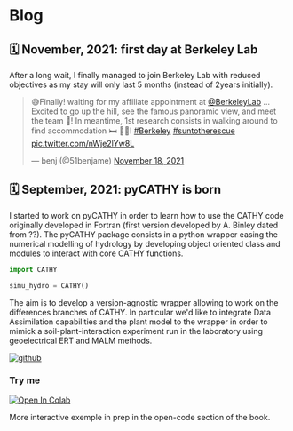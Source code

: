 # Blog

## 🗓️ November, 2021: first day at Berkeley Lab

After a long wait, I finally managed to join Berkeley Lab with reduced objectives as my stay will only last 5 months (instead of 2years initially). 

<blockquote class="twitter-tweet"><p lang="en" dir="ltr">😅Finally! waiting for my affiliate appointment at <a href="https://twitter.com/BerkeleyLab?ref_src=twsrc%5Etfw">@BerkeleyLab</a> ... Excited to go up the hill, see the famous panoramic view, and meet the team 💯! In meantime, 1st research consists in walking around to find accommodation 🛏️ 🏡🧐! <a href="https://twitter.com/hashtag/Berkeley?src=hash&amp;ref_src=twsrc%5Etfw">#Berkeley</a> <a href="https://twitter.com/hashtag/suntotherescue?src=hash&amp;ref_src=twsrc%5Etfw">#suntotherescue</a> <a href="https://t.co/nWje2lYw8L">pic.twitter.com/nWje2lYw8L</a></p>&mdash; benj (@51benjame) <a href="https://twitter.com/51benjame/status/1461396814716833794?ref_src=twsrc%5Etfw">November 18, 2021</a></blockquote> <script async src="https://platform.twitter.com/widgets.js" charset="utf-8"></script>


## 🗓️ September, 2021: pyCATHY is born 

I started to work on pyCATHY in order to learn how to use the CATHY code originally developed in Fortran (first version developed by A. Binley dated from ??). The pyCATHY package consists in a python wrapper easing the numerical modelling of hydrology by developing object oriented class and modules to interact with core CATHY functions.

  
```python
import CATHY

simu_hydro = CATHY()
```

The aim is to develop a version-agnostic wrapper allowing to work on the differences branches of CATHY. In particular we'd like to integrate Data Assimilation capabilities and the plant model to the wrapper in order to mimick a soil-plant-interaction experiment run in the laboratory using geoelectrical ERT and MALM methods.

[![github](https://img.shields.io/badge/view-github-green?logo=github)](https://github.com/BenjMy/pycathy_wrapper) 


### Try me

[![Open In Colab](https://colab.research.google.com/assets/colab-badge.svg)](https://colab.research.google.com/drive/1Zl-VpMbrESu9MbeNpgUvXS6nfluno_dG#scrollTo=be0ef8fe-51bb-4d86-b00a-fa027c286ecf)

More interactive exemple in prep in the open-code section of the book.


<!---

## 🗓️ ??: mapping tree roots in earth dikes

The Mediterranean Basin is prone to a plethora of natural hazards among which floods. Hydraulic structures are built to mitigate flood risk on population and assets. This risk is particularly crucial in the French Mediterranean region where about 2000 km of dikes only on PACA region, protect a large population.

Roots are recognized as an environmental hazard when growing in hydraulic earth structures such as flood protecting or channel levees and dams. The aim of this thesis is to better assess how woody vegetation compromises levee integrity.

To this end, we have to design a methodology including non-destructive methods and geophysical models in order to detect and localize woody roots growing in earth dikes. Several geophysical methods are often used for exploration, detection and 3D tomography of soil. Among them, some have been developed for tree roots detection such as electric – electromagnetic or acoustic prospection.


## 🗓️ ??: Investigation of a local tree size gradient in a mixed oak-maple forest

--->
